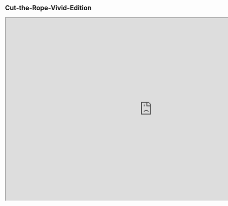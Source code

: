 
## Cut-the-Rope-Vivid-Edition
<iframe src="https://sfmemz.github.io/Cut-the-Rope-Vivid-Edition/" width="960" height="600">
<a href="/index.html">More Games</a>
